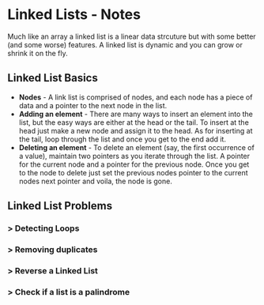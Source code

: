# Linked Lists - Notes

Much like an array a linked list is a linear data strcuture but with some better (and some worse) features. A linked list is dynamic and you can grow or shrink it on the fly.

## Linked List Basics

* **Nodes** - A link list is comprised of nodes, and each node has a piece of data and a pointer to the next node in the list.
* **Adding an element** - There are many ways to insert an element into the list, but the easy ways are either at the head or the tail. To insert at the head just make a new node and assign it to the head. As for inserting at the tail, loop through the list and once you get to the end add it.
* **Deleting an element** - To delete an element (say, the first occurrence of a value), maintain two pointers as you iterate through the list. A pointer for the current node and a pointer for the previous node. Once you get to the node to delete just set the previous nodes pointer to the current nodes next pointer and voila, the node is gone.

## Linked List Problems

### > Detecting Loops

### > Removing duplicates

### > Reverse a Linked List

### > Check if a list is a palindrome